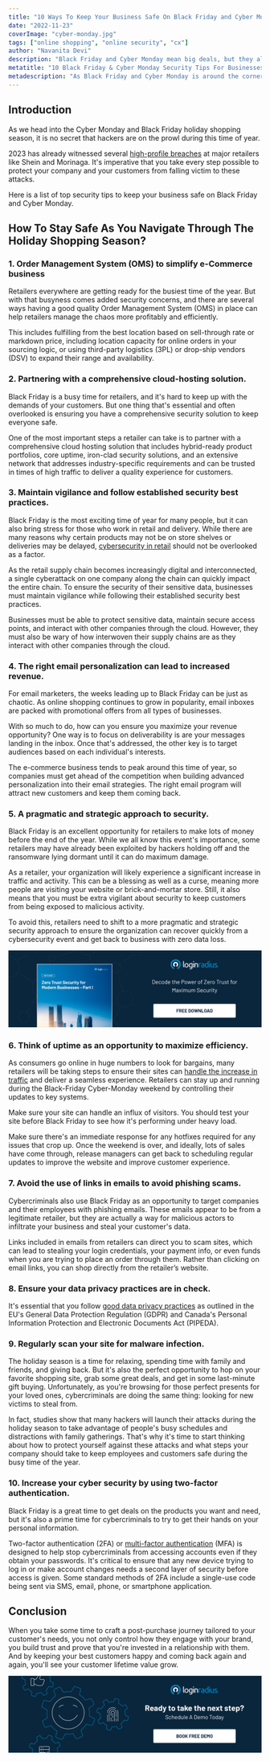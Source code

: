 ```yaml
---
title: "10 Ways To Keep Your Business Safe On Black Friday and Cyber Monday"
date: "2022-11-23"
coverImage: "cyber-monday.jpg"
tags: ["online shopping", "online security", "cx"]
author: "Navanita Devi"
description: "Black Friday and Cyber Monday mean big deals, but they also mean big risks. Take control of your security and privacy with these  tips to keep your business safe for cyber attacks."
metatitle: "10 Black Friday & Cyber Monday Security Tips For Businesses"
metadescription: "As Black Friday and Cyber Monday is around the corner and your plans are lined up, you must remember that retailers are open targets to cyber-attacks."
---
```


## Introduction

As we head into the Cyber Monday and Black Friday holiday shopping season, it is no secret that hackers are on the prowl during this time of year.

2023 has already witnessed several [high-profile breaches](https://blog.loginradius.com/identity/cybersecurity-attacks-business/) at major retailers like Shein and Morinaga. It's imperative that you take every step possible to protect your company and your customers from falling victim to these attacks. 

Here is a list of top security tips to keep your business safe on Black Friday and Cyber Monday. 


## How To Stay Safe As You Navigate Through The Holiday Shopping Season?


### 1. Order Management System (OMS) to simplify e-Commerce business

Retailers everywhere are getting ready for the busiest time of the year. But with that busyness comes added security concerns, and there are several ways having a good quality Order Management System (OMS) in place can help retailers manage the chaos more profitably and efficiently. 

This includes fulfilling from the best location based on sell-through rate or markdown price, including location capacity for online orders in your sourcing logic, or using third-party logistics (3PL) or drop-ship vendors (DSV) to expand their range and availability.


### 2. Partnering with a comprehensive cloud-hosting solution.

Black Friday is a busy time for retailers, and it's hard to keep up with the demands of your customers. But one thing that's essential and often overlooked is ensuring you have a comprehensive security solution to keep everyone safe. 

One of the most important steps a retailer can take is to partner with a comprehensive cloud hosting solution that includes hybrid-ready product portfolios, core uptime, iron-clad security solutions, and an extensive network that addresses industry-specific requirements and can be trusted in times of high traffic to deliver a quality experience for customers.


### 3. Maintain vigilance and follow established security best practices. 

Black Friday is the most exciting time of year for many people, but it can also bring stress for those who work in retail and delivery. While there are many reasons why certain products may not be on store shelves or deliveries may be delayed, [cybersecurity in retail](https://blog.loginradius.com/identity/loginradius-ciam-retail-ecommerce-business/) should not be overlooked as a factor. 

As the retail supply chain becomes increasingly digital and interconnected, a single cyberattack on one company along the chain can quickly impact the entire chain. To ensure the security of their sensitive data, businesses must maintain vigilance while following their established security best practices. 

Businesses must be able to protect sensitive data, maintain secure access points, and interact with other companies through the cloud. However, they must also be wary of how interwoven their supply chains are as they interact with other companies through the cloud.


### 4. The right email personalization can lead to increased revenue.

For email marketers, the weeks leading up to Black Friday can be just as chaotic. As online shopping continues to grow in popularity, email inboxes are packed with promotional offers from all types of businesses.

With so much to do, how can you ensure you maximize your revenue opportunity? One way is to focus on deliverability is are your messages landing in the inbox. Once that's addressed, the other key is to target audiences based on each individual's interests.

The e-commerce business tends to peak around this time of year, so companies must get ahead of the competition when building advanced personalization into their email strategies. The right email program will attract new customers and keep them coming back.


### 5. A pragmatic and strategic approach to security. 

Black Friday is an excellent opportunity for retailers to make lots of money before the end of the year. While we all know this event's importance, some retailers may have already been exploited by hackers holding off and the ransomware lying dormant until it can do maximum damage. 

As a retailer, your organization will likely experience a significant increase in traffic and activity. This can be a blessing as well as a curse, meaning more people are visiting your website or brick-and-mortar store. Still, it also means that you must be extra vigilant about security to keep customers from being exposed to malicious activity.

To avoid this, retailers need to shift to a more pragmatic and strategic security approach to ensure the organization can recover quickly from a cybersecurity event and get back to business with zero data loss.

[![WP-Zero-Trust-Security-1](WP-Zero-Trust-Security-1.png)](https://www.loginradius.com/resource/zero-trust-security/)


### 6. Think of uptime as an opportunity to maximize efficiency.

As consumers go online in huge numbers to look for bargains, many retailers will be taking steps to ensure their sites can [handle the increase in traffic](https://blog.loginradius.com/identity/scale-business-with-identity-management/) and deliver a seamless experience. Retailers can stay up and running during the Black-Friday Cyber-Monday weekend by controlling their updates to key systems. 

Make sure your site can handle an influx of visitors. You should test your site before Black Friday to see how it's performing under heavy load. 

Make sure there's an immediate response for any hotfixes required for any issues that crop up. Once the weekend is over, and ideally, lots of sales have come through, release managers can get back to scheduling regular updates to improve the website and improve customer experience.


### 7. Avoid the use of links in emails to avoid phishing scams.

Cybercriminals also use Black Friday as an opportunity to target companies and their employees with phishing emails. These emails appear to be from a legitimate retailer, but they are actually a way for malicious actors to infiltrate your business and steal your customer's data. 

Links included in emails from retailers can direct you to scam sites, which can lead to stealing your login credentials, your payment info, or even funds when you are trying to place an order through them. Rather than clicking on email links, you can shop directly from the retailer’s website.


### 8. Ensure your data privacy practices are in check.

It's essential that you follow [good data privacy practices](https://blog.loginradius.com/identity/data-security-best-practices/) as outlined in the EU's General Data Protection Regulation (GDPR) and Canada's Personal Information Protection and Electronic Documents Act (PIPEDA).


### 9. Regularly scan your site for malware infection.

The holiday season is a time for relaxing, spending time with family and friends, and giving back. But it's also the perfect opportunity to hop on your favorite shopping site, grab some great deals, and get in some last-minute gift buying. Unfortunately, as you're browsing for those perfect presents for your loved ones, cybercriminals are doing the same thing: looking for new victims to steal from.

In fact, studies show that many hackers will launch their attacks during the holiday season to take advantage of people's busy schedules and distractions with family gatherings. That's why it's time to start thinking about how to protect yourself against these attacks and what steps your company should take to keep employees and customers safe during the busy time of the year.


### 10. Increase your cyber security by using two-factor authentication.

Black Friday is a great time to get deals on the products you want and need, but it's also a prime time for cybercriminals to try to get their hands on your personal information. 

Two-factor authentication (2FA) or [multi-factor authentication](https://www.loginradius.com/multi-factor-authentication/) (MFA) is designed to help stop cybercriminals from accessing accounts even if they obtain your passwords. It's critical to ensure that any new device trying to log in or make account changes needs a second layer of security before access is given. Some standard methods of 2FA include a single-use code being sent via SMS, email, phone, or smartphone application.


## Conclusion

When you take some time to craft a post-purchase journey tailored to your customer's needs, you not only control how they engage with your brand, you build trust and prove that you're invested in a relationship with them. And by keeping your best customers happy and coming back again and again, you'll see your customer lifetime value grow.
 


[![book-a-free-demo-loginradius](../../assets/book-a-demo-loginradius.png)](https://www.loginradius.com/book-a-demo/)
